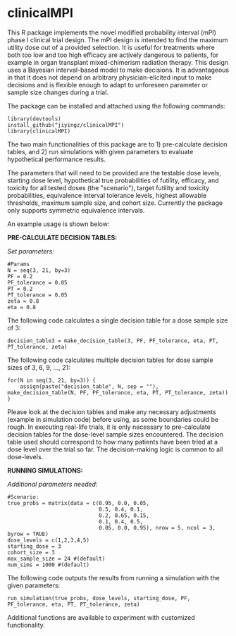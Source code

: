 # clinicalMPI
This R package implements the novel modified probability interval (mPI) phase I clinical trial design. 
The mPI design is intended to find the maximum utility dose out of a provided selection. It is useful for treatments where both too low and too high efficacy are actively dangerous to patients, for example in organ transplant mixed-chimerism radiation therapy. 
This design uses a Bayesian interval-based model to make decisions. It is advantageous in that it does not depend on arbitrary physician-elicited input to make decisions and is flexible enough to adapt to unforeseen parameter or sample size changes during a trial. 

The package can be installed and attached using the following commands:

```
library(devtools)
install_github("jiyingz/clinicalMPI")
library(clinicalMPI)
```

The two main functionalities of this package are to 1) pre-calculate decision tables, and 2) run simulations with given parameters to evaluate hypothetical performance results.

The parameters that will need to be provided are the testable dose levels, starting dose level, hypothetical true probabilities of futility, efficacy, and toxicity for all tested doses (the "scenario"), target futility and toxicity probabilities, equivalence interval tolerance levels, highest allowable thresholds, maximum sample size, and cohort size.  Currently the package only supports symmetric equivalence intervals.

An example usage is shown below:

**PRE-CALCULATE DECISION TABLES:**

_Set parameters:_

```
#Params
N = seq(3, 21, by=3)
PF = 0.2
PF_tolerance = 0.05
PT = 0.2
PT_tolerance = 0.05
zeta = 0.8
eta = 0.8
```

The following code calculates a single decision table for a dose sample size of 3:

```
decision_table3 = make_decision_table(3, PF, PF_tolerance, eta, PT, PT_tolerance, zeta)
```

The following code calculates multiple decision tables for dose sample sizes of 3, 6, 9, ..., 21:

```
for(N in seq(3, 21, by=3)) {
    assign(paste("decision_table", N, sep = ""), make_decision_table(N, PF, PF_tolerance, eta, PT, PT_tolerance, zeta))
}
```

Please look at the decision tables and make any necessary adjustments (example in simulation code) before using, as some boundaries could be rough.
In executing real-life trials, it is only necessary to pre-calculate decision tables for the dose-level sample sizes encountered. 
The decision table used should correspond to how many patients have been tried at a dose level over the trial so far. 
The decision-making logic is common to all dose-levels. 


**RUNNING SIMULATIONS:**

_Additional parameters needed:_


```
#Scenario:
true_probs = matrix(data = c(0.95, 0.0, 0.05,
                             0.5, 0.4, 0.1,
                             0.2, 0.65, 0.15,
                             0.1, 0.4, 0.5,
                             0.05, 0.0, 0.95), nrow = 5, ncol = 3, byrow = TRUE)
dose_levels = c(1,2,3,4,5)
starting_dose = 3
cohort_size = 3
max_sample_size = 24 #(default)
num_sims = 1000 #(default)
```
The following code outputs the results from running a simulation with the given parameters:

```
run_simulation(true_probs, dose_levels, starting_dose, PF, PF_tolerance, eta, PT, PT_tolerance, zeta)
```


Additional functions are available to experiment with customized functionality.

